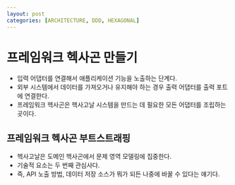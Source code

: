 ```yaml
---
layout: post
categories: [ARCHITECTURE, DDD, HEXAGONAL]
---
```


# 프레임워크 헥사곤 만들기

- 입력 어댑터를 연결해서 애플리케이션 기능을 노출하는 단계다.
- 외부 시스템에서 데이터를 가져오거나 유지해야 하는 경우 출력 어댑터를 출력 포트에 연결한다.
- 프레임워크 헥사곤은 헥사고날 시스템을 만드는 데 필요한 모든 어댑터를 조립하는 곳이다.

## 프레임워크 헥사곤 부트스트래핑
- 헥사고날은 도메인 헥사곤에서 문제 영역 모델링에 집중한다.
- 기술적 요소는 두 번째 관심사다.
- 즉, API 노출 방법, 데이터 저장 소스가 뭐가 되든 나중에 바꿀 수 있다는 얘기다.